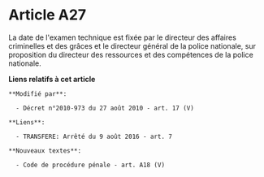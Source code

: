 # Article A27

La date de l'examen technique est fixée par le directeur des affaires criminelles et des grâces et le directeur général de la
police nationale, sur proposition du directeur des ressources et des compétences de la police nationale.

**Liens relatifs à cet article**

	**Modifié par**:

	  - Décret n°2010-973 du 27 août 2010 - art. 17 (V)

	**Liens**:

	  - TRANSFERE: Arrêté du 9 août 2016 - art. 7

	**Nouveaux textes**:

	  - Code de procédure pénale - art. A18 (V)
